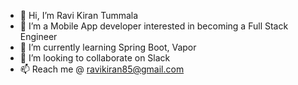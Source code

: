 - 👋 Hi, I’m Ravi Kiran Tummala
- 👀 I’m a Mobile App developer interested in becoming a Full Stack Engineer
- 🌱 I’m currently learning Spring Boot, Vapor
- 💞️ I’m looking to collaborate on Slack
- 📫 Reach me @ ravikiran85@gmail.com

<!---
ravikiran-tummala/ravikiran-tummala is a ✨ special ✨ repository because its `README.md` (this file) appears on your GitHub profile.
You can click the Preview link to take a look at your changes.
--->
